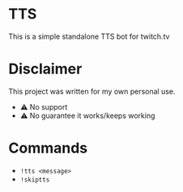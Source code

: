 # TTS
This is a simple standalone TTS bot for twitch.tv

# Disclaimer
This project was written for my own personal use.

- ⚠ No support
- ⚠ No guarantee it works/keeps working

# Commands
- `!tts <message>`
- `!skiptts`